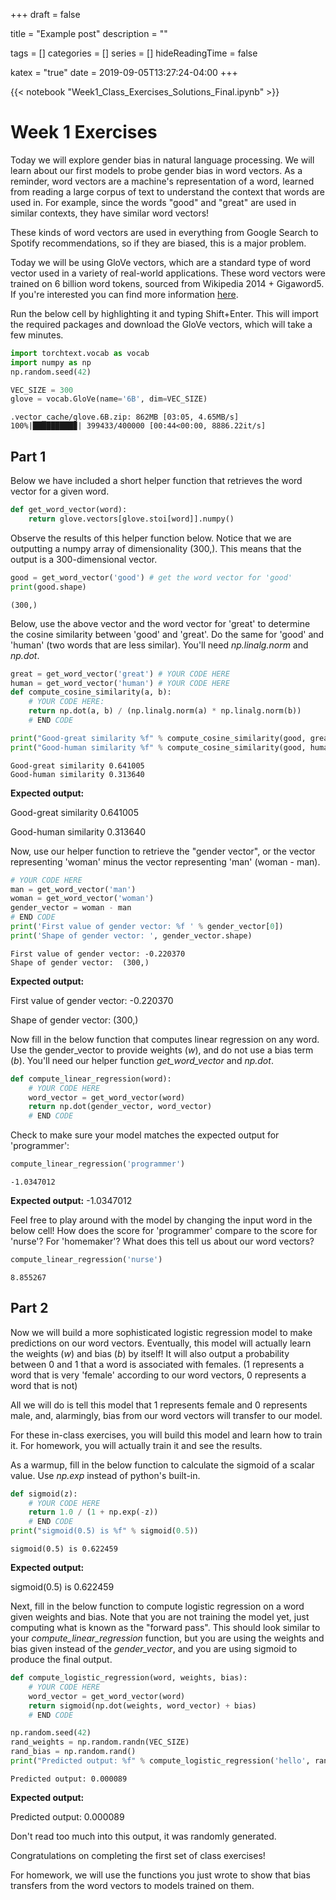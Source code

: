 +++ 
draft = false

title = "Example post"
description = ""

tags = []
categories = []
series = []
hideReadingTime = false

katex = "true"
date = 2019-09-05T13:27:24-04:00
+++

{{< notebook "Week1_Class_Exercises_Solutions_Final.ipynb" >}}

<!-- Notebook Start -->


# Week 1 Exercises

Today we will explore gender bias in natural language processing. We will learn about our first models to probe gender bias in word vectors. As a reminder, word vectors are a machine's representation of a word, learned from reading a large corpus of text to understand the context that words are used in. For example, since the words "good" and "great" are used in similar contexts, they have similar word vectors!

These kinds of word vectors are used in everything from Google Search to Spotify recommendations, so if they are biased, this is a major problem.

Today we will be using GloVe vectors, which are a standard type of word vector used in a variety of real-world applications. These word vectors were trained on 6 billion word tokens, sourced from Wikipedia 2014 + Gigaword5. If you're interested you can find more information [here](https://nlp.stanford.edu/projects/glove/).

Run the below cell by highlighting it and typing Shift+Enter. This will import the required packages and download the GloVe vectors, which will take a few minutes.


```python
import torchtext.vocab as vocab
import numpy as np
np.random.seed(42)

VEC_SIZE = 300
glove = vocab.GloVe(name='6B', dim=VEC_SIZE)
```

    .vector_cache/glove.6B.zip: 862MB [03:05, 4.65MB/s]                           
    100%|█████████▉| 399433/400000 [00:44<00:00, 8886.22it/s]

## Part 1
Below we have included a short helper function that retrieves the word vector for a given word.


```python
def get_word_vector(word):
    return glove.vectors[glove.stoi[word]].numpy()
```

Observe the results of this helper function below. Notice that we are outputting a numpy array of dimensionality (300,). This means that the output is a 300-dimensional vector.


```python
good = get_word_vector('good') # get the word vector for 'good'
print(good.shape)
```

    (300,)


Below, use the above vector and the word vector for 'great' to determine the cosine similarity between 'good' and 'great'. Do the same for 'good' and 'human' (two words that are less similar). You'll need *np.linalg.norm* and *np.dot*.


```python
great = get_word_vector('great') # YOUR CODE HERE
human = get_word_vector('human') # YOUR CODE HERE
def compute_cosine_similarity(a, b):
    # YOUR CODE HERE:
    return np.dot(a, b) / (np.linalg.norm(a) * np.linalg.norm(b))
    # END CODE

print("Good-great similarity %f" % compute_cosine_similarity(good, great))
print("Good-human similarity %f" % compute_cosine_similarity(good, human))
```

    Good-great similarity 0.641005
    Good-human similarity 0.313640


**Expected output:**

Good-great similarity 0.641005

Good-human similarity 0.313640

Now, use our helper function to retrieve the "gender vector", or the vector representing 'woman' minus the vector representing 'man' (woman - man). 


```python
# YOUR CODE HERE
man = get_word_vector('man')
woman = get_word_vector('woman')
gender_vector = woman - man
# END CODE
print('First value of gender vector: %f ' % gender_vector[0])
print('Shape of gender vector: ', gender_vector.shape)
```

    First value of gender vector: -0.220370 
    Shape of gender vector:  (300,)


**Expected output:**

First value of gender vector: -0.220370 

Shape of gender vector:  (300,)

Now fill in the below function that computes linear regression on any word. Use the gender_vector to provide weights (*w*), and do not use a bias term (*b*). You'll need our helper function *get_word_vector* and *np.dot*.


```python
def compute_linear_regression(word):
    # YOUR CODE HERE
    word_vector = get_word_vector(word)
    return np.dot(gender_vector, word_vector)
    # END CODE
```

Check to make sure your model matches the expected output for 'programmer':


```python
compute_linear_regression('programmer')
```




    -1.0347012



**Expected output:**
-1.0347012

Feel free to play around with the model by changing the input word in the below cell! How does the score for 'programmer' compare to the score for 'nurse'? For 'homemaker'? What does this tell us about our word vectors?


```python
compute_linear_regression('nurse')
```




    8.855267



## Part 2

Now we will build a more sophisticated logistic regression model to make predictions on our word vectors. Eventually, this model will actually learn the weights (*w*) and bias (*b*) by itself! It will also output a probability between 0 and 1 that a word is associated with females. (1 represents a word that is very 'female' according to our word vectors, 0 represents a word that is not) 

All we will do is tell this model that 1 represents female and 0 represents male, and, alarmingly, bias from our word vectors will transfer to our model.

For these in-class exercises, you will build this model and learn how to train it. For homework, you will actually train it and see the results.

As a warmup, fill in the below function to calculate the sigmoid of a scalar value. Use *np.exp* instead of python's built-in.


```python
def sigmoid(z):
    # YOUR CODE HERE
    return 1.0 / (1 + np.exp(-z))
    # END CODE
print("sigmoid(0.5) is %f" % sigmoid(0.5))
```

    sigmoid(0.5) is 0.622459


**Expected output:**

sigmoid(0.5) is 0.622459

Next, fill in the below function to compute logistic regression on a word given weights and bias. Note that you are not training the model yet, just computing what is known as the "forward pass". This should look similar to your *compute_linear_regression* function, but you are using the weights and bias given instead of the *gender_vector*, and you are using sigmoid to produce the final output.


```python
def compute_logistic_regression(word, weights, bias):
    # YOUR CODE HERE
    word_vector = get_word_vector(word)
    return sigmoid(np.dot(weights, word_vector) + bias)
    # END CODE

np.random.seed(42)
rand_weights = np.random.randn(VEC_SIZE)
rand_bias = np.random.rand()
print("Predicted output: %f" % compute_logistic_regression('hello', rand_weights, rand_bias))
```

    Predicted output: 0.000089


**Expected output:**

Predicted output: 0.000089

Don't read too much into this output, it was randomly generated. 



Congratulations on completing the first set of class exercises!

For homework, we will use the functions you just wrote to show that bias transfers from the word vectors to models trained on them.


```python

```
<!-- Notebook End -->







